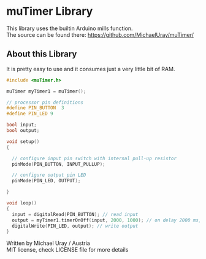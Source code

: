 # muTimer Library #

This library uses the builtin Arduino mills function.\
The source can be found there: https://github.com/MichaelUray/muTimer/

## About this Library ##

It is pretty easy to use and it consumes just a very little bit of RAM.

```cpp
#include <muTimer.h>

muTimer myTimer1 = muTimer();

// processor pin definitions
#define PIN_BUTTON  3
#define PIN_LED 9

bool input;
bool output;

void setup()
{

  // configure input pin switch with internal pull-up resistor
  pinMode(PIN_BUTTON, INPUT_PULLUP);

  // configure output pin LED
  pinMode(PIN_LED, OUTPUT);

}

void loop()
{
  input = digitalRead(PIN_BUTTON); // read input
  output = myTimer1.timerOnOff(input, 2000, 1000); // on delay 2000 ms, off delay 1000 ms
  digitalWrite(PIN_LED, output); // write output
}
```

Written by Michael Uray / Austria\
MIT license, check LICENSE file for more details
